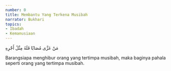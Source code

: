 ```yaml
---
number: 0
title: Membantu Yang Terkena Musibah
narrator: Bukhari
topics:
- Ibadah
- Kemanusiaan
---
```


<p lang="ar">
مَنْ عَزَّى مُصَابًا فَلَهُ مِثْلُ أَجْرِهِ
</p>

Barangsiapa menghibur orang yang tertimpa musibah, maka baginya pahala seperti orang yang tertimpa musibah.
